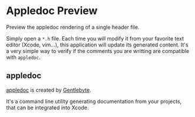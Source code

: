 Appledoc Preview
================

Preview the appledoc rendering of a single header file.

Simply open a `*.h` file. Each time you will modify it from your favorite text editor (Xcode, vim…), this application will update its generated content. It's a very simple way to verify if the comments you are writting are compatible with `appledoc`.


appledoc
--------
[appledoc](http://gentlebytes.com/appledoc/) is created by [Gentlebyte](http://gentlebytes.com/).

It's a command line utility generating documentation from your projects, that can be integrated into Xcode.
